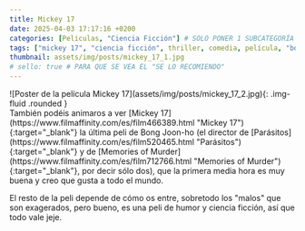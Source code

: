 ```yaml
---
title: Mickey 17
date: 2025-04-03 17:17:16 +0200
categories: [Peliculas, "Ciencia Ficción"] # SOLO PONER 1 SUBCATEGORÍA Y PARA LAS SERIES PONER UN CARACTER INVISIBLE, COPIALO DE ENTRE LOS PARÉNTESIS (ㅤ), AL FINAL DE LA SUBCATEGORÍA, POR EJEMPLO [Series, "Thrillerㅤ"]
tags: ["mickey 17", "ciencia ficción", thriller, comedia, película, "bong joon-ho"]
thumbnail: assets/img/posts/mickey_17_1.jpg
# sello: true # PARA QUE SE VEA EL "SE LO RECOMIENDO"
---
```


<div class="row mb-4">
  <div class="col-md-5" markdown="1">
![Poster de la película Mickey 17](assets/img/posts/mickey_17_2.jpg){: .img-fluid .rounded }
  </div>
  <div class="col-md-7" markdown="1">
También podéis animaros a ver [Mickey 17](https://www.filmaffinity.com/es/film466389.html "Mickey 17"){:target="_blank"} la última peli de Bong Joon-ho (el director de [Parásitos](https://www.filmaffinity.com/es/film520465.html "Parásitos"){:target="_blank"} y de 	
[Memories of Murder](https://www.filmaffinity.com/es/film712766.html "Memories of Murder"){:target="_blank"}, por decir sólo dos), que la primera media hora es muy buena y creo que gusta a todo el mundo.

El resto de la peli depende de cómo os entre, sobretodo los "malos" que son exagerados, pero bueno, es una peli de humor y ciencia ficción, así que todo vale jeje.
  </div>
</div>
